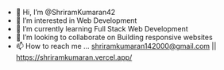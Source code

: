 - 👋 Hi, I’m @ShriramKumaran42
- 👀 I’m interested in Web Development
- 🌱 I’m currently learning Full Stack Web Development 
- 💞️ I’m looking to collaborate on Building responsive websites
- 📫 How to reach me ... shriramkumaran142000@gmail.com || https://shriramkumaran.vercel.app/

<!---
ShriramKumaran42/ShriramKumaran42 is a ✨ special ✨ repository because its `README.md` (this file) appears on your GitHub profile.
You can click the Preview link to take a look at your changes.
--->
